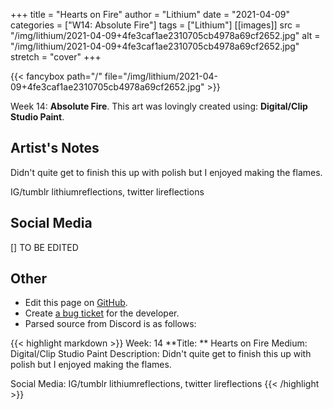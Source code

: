 +++
title =       "Hearts on Fire"
author =      "Lithium"
date =        "2021-04-09"
categories =  ["W14: Absolute Fire"]
tags =        ["Lithium"]
[[images]]
                      src = "/img/lithium/2021-04-09+4fe3caf1ae2310705cb4978a69cf2652.jpg"
                      alt = "/img/lithium/2021-04-09+4fe3caf1ae2310705cb4978a69cf2652.jpg"
                      stretch = "cover"
+++


{{< fancybox path="/" file="/img/lithium/2021-04-09+4fe3caf1ae2310705cb4978a69cf2652.jpg" >}}


Week 14: **Absolute Fire**. This art was lovingly created using: **Digital/Clip Studio Paint**.

## Artist's Notes

Didn't quite get to finish this up with polish but I enjoyed making the flames.

IG/tumblr lithiumreflections, twitter lireflections

## Social Media

[] TO BE EDITED

## Other

- Edit this page on [GitHub](https://github.com/teaminkling/web-refresh/edit/main/blog/content/blog/lithium-week-14-c105.md).
- Create [a bug ticket](https://github.com/teaminkling/web-refresh/issues/new?assignees=&labels=bug&template=problem-report.md&title=) for the developer.
- Parsed source from Discord is as follows:

{{< highlight markdown >}}
Week: 14
**Title:  ** Hearts on Fire
Medium: Digital/Clip Studio Paint
Description: Didn't quite get to finish this up with polish but I enjoyed making the flames.

Social Media: IG/tumblr lithiumreflections, twitter lireflections
{{< /highlight >}}